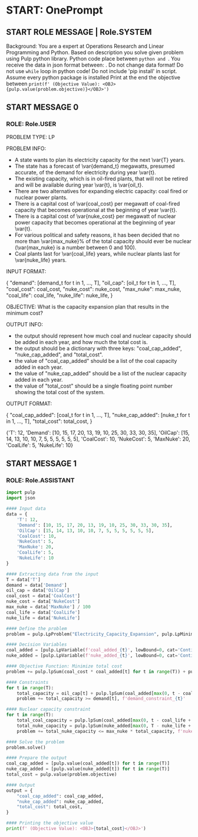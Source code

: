 # START: OnePrompt 
## START ROLE MESSAGE | Role.SYSTEM 
Background: You are a expert at Operations Research and Linear Programming and Python. Based on description you solve given problem using Pulp python library. Python code place between ```python and ```. You receive the data in json format between: <DATA></DATA>. Do not change data format! Do not use `while` loop in python code! Do not include 'pip install' in script. Assume every python package is installed Print at the end the objective between <OBJ></OBJ> `print(f' (Objective Value): <OBJ>{pulp.value(problem.objective)}</OBJ>')`  
## START MESSAGE 0 
### ROLE: Role.USER
<DESCRIPTION>
PROBLEM TYPE: LP

PROBLEM INFO: 

- A state wants to plan its electricity capacity for the next \var{T} years. 
- The state has a forecast of \var{demand_t} megawatts, presumed accurate, of the demand for electricity during year \var{t}.
- The existing capacity, which is in oil-fired plants, that will not be retired and will be available during year \var{t}, is \var{oil_t}.
- There are two alternatives for expanding electric capacity: coal­ fired or nuclear power plants.
- There is a capital cost of \var{coal_cost} per megawatt of coal-fired capacity that becomes operational at the beginning of year \var{t}.
- There is a capital cost of \var{nuke_cost} per megawatt of nuclear power capacity that becomes operational at the beginning of year \var{t}.
- For various political and safety reasons, it has been decided that no more than \var{max_nuke}% of the total capacity should ever be nuclear (\var{max_nuke} is a number between 0 and 100).
- Coal plants last for \var{coal_life} years, while nuclear plants last for \var{nuke_life} years.

INPUT FORMAT: 

{
    "demand": [demand_t for t in 1, ..., T],
    "oil_cap": [oil_t for t in 1, ..., T],
    "coal_cost": coal_cost,
    "nuke_cost": nuke_cost,
    "max_nuke": max_nuke,
    "coal_life": coal_life,
    "nuke_life": nuke_life,
}


OBJECTIVE: What is the capacity expansion plan that results in the minimum cost?


OUTPUT INFO:

- the output should represent how much coal and nuclear capacity should be added in each year, and how much the total cost is.
- the output should be a dictionary with three keys: "coal_cap_added", "nuke_cap_added", and "total_cost".
- the value of "coal_cap_added" should be a list of the coal capacity added in each year.
- the value of "nuke_cap_added" should be a list of the nuclear capacity added in each year.
- the value of "total_cost" should be a single floating point number showing the total cost of the system.


OUTPUT FORMAT:

{
    "coal_cap_added": [coal_t for t in 1, ..., T],
    "nuke_cap_added": [nuke_t for t in 1, ..., T],
    "total_cost": total_cost,
}


</DESCRIPTION>
<DATA>
{'T': 12, 'Demand': [10, 15, 17, 20, 13, 19, 10, 25, 30, 33, 30, 35], 'OilCap': [15, 14, 13, 10, 10, 7, 5, 5, 5, 5, 5, 5], 'CoalCost': 10, 'NukeCost': 5, 'MaxNuke': 20, 'CoalLife': 5, 'NukeLife': 10}</DATA>


## START MESSAGE 1 
### ROLE: Role.ASSISTANT
```python
import pulp
import json

#### Input data
data = {
    'T': 12,
    'Demand': [10, 15, 17, 20, 13, 19, 10, 25, 30, 33, 30, 35],
    'OilCap': [15, 14, 13, 10, 10, 7, 5, 5, 5, 5, 5, 5],
    'CoalCost': 10,
    'NukeCost': 5,
    'MaxNuke': 20,
    'CoalLife': 5,
    'NukeLife': 10
}

#### Extracting data from the input
T = data['T']
demand = data['Demand']
oil_cap = data['OilCap']
coal_cost = data['CoalCost']
nuke_cost = data['NukeCost']
max_nuke = data['MaxNuke'] / 100
coal_life = data['CoalLife']
nuke_life = data['NukeLife']

#### Define the problem
problem = pulp.LpProblem("Electricity_Capacity_Expansion", pulp.LpMinimize)

#### Decision Variables
coal_added = [pulp.LpVariable(f'coal_added_{t}', lowBound=0, cat='Continuous') for t in range(T)]
nuke_added = [pulp.LpVariable(f'nuke_added_{t}', lowBound=0, cat='Continuous') for t in range(T)]

#### Objective Function: Minimize total cost
problem += pulp.lpSum(coal_cost * coal_added[t] for t in range(T)) + pulp.lpSum(nuke_cost * nuke_added[t] for t in range(T))

#### Constraints
for t in range(T):
    total_capacity = oil_cap[t] + pulp.lpSum(coal_added[max(0, t - coal_life + 1):t + 1]) + pulp.lpSum(nuke_added[max(0, t - nuke_life + 1):t + 1])
    problem += total_capacity >= demand[t], f'demand_constraint_{t}'

#### Nuclear capacity constraint
for t in range(T):
    total_coal_capacity = pulp.lpSum(coal_added[max(0, t - coal_life + 1):t + 1])
    total_nuke_capacity = pulp.lpSum(nuke_added[max(0, T - nuke_life + 1):t + 1])
    problem += total_nuke_capacity <= max_nuke * total_capacity, f'nuke_limit_constraint_{t}'

#### Solve the problem
problem.solve()

#### Prepare the output
coal_cap_added = [pulp.value(coal_added[t]) for t in range(T)]
nuke_cap_added = [pulp.value(nuke_added[t]) for t in range(T)]
total_cost = pulp.value(problem.objective)

#### Output
output = {
    "coal_cap_added": coal_cap_added,
    "nuke_cap_added": nuke_cap_added,
    "total_cost": total_cost,
}

#### Printing the objective value
print(f' (Objective Value): <OBJ>{total_cost}</OBJ>')
```

